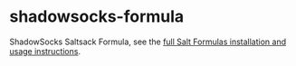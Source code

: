 # shadowsocks-formula
ShadowSocks Saltsack Formula, see the [full Salt Formulas installation and usage instructions](https://docs.saltstack.com/en/latest/topics/development/conventions/formulas.html).
